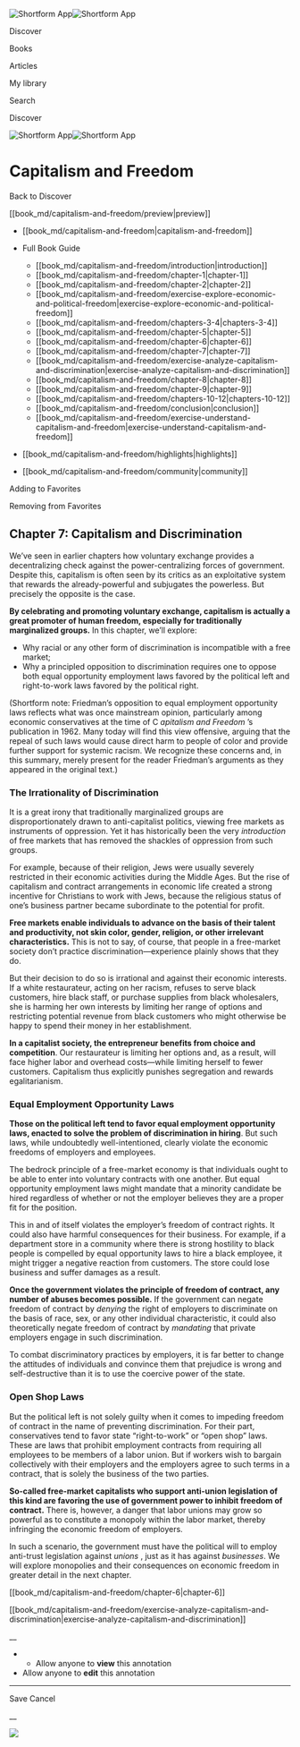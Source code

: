 ![Shortform App](/img/logo.36a2399e.svg)![Shortform App](/img/logo-dark.70c1b072.svg)

Discover

Books

Articles

My library

Search

Discover

![Shortform App](/img/logo.36a2399e.svg)![Shortform App](/img/logo-dark.70c1b072.svg)

# Capitalism and Freedom

Back to Discover

[[book_md/capitalism-and-freedom/preview|preview]]

  * [[book_md/capitalism-and-freedom|capitalism-and-freedom]]
  * Full Book Guide

    * [[book_md/capitalism-and-freedom/introduction|introduction]]
    * [[book_md/capitalism-and-freedom/chapter-1|chapter-1]]
    * [[book_md/capitalism-and-freedom/chapter-2|chapter-2]]
    * [[book_md/capitalism-and-freedom/exercise-explore-economic-and-political-freedom|exercise-explore-economic-and-political-freedom]]
    * [[book_md/capitalism-and-freedom/chapters-3-4|chapters-3-4]]
    * [[book_md/capitalism-and-freedom/chapter-5|chapter-5]]
    * [[book_md/capitalism-and-freedom/chapter-6|chapter-6]]
    * [[book_md/capitalism-and-freedom/chapter-7|chapter-7]]
    * [[book_md/capitalism-and-freedom/exercise-analyze-capitalism-and-discrimination|exercise-analyze-capitalism-and-discrimination]]
    * [[book_md/capitalism-and-freedom/chapter-8|chapter-8]]
    * [[book_md/capitalism-and-freedom/chapter-9|chapter-9]]
    * [[book_md/capitalism-and-freedom/chapters-10-12|chapters-10-12]]
    * [[book_md/capitalism-and-freedom/conclusion|conclusion]]
    * [[book_md/capitalism-and-freedom/exercise-understand-capitalism-and-freedom|exercise-understand-capitalism-and-freedom]]
  * [[book_md/capitalism-and-freedom/highlights|highlights]]
  * [[book_md/capitalism-and-freedom/community|community]]



Adding to Favorites 

Removing from Favorites 

## Chapter 7: Capitalism and Discrimination

We’ve seen in earlier chapters how voluntary exchange provides a decentralizing check against the power-centralizing forces of government. Despite this, capitalism is often seen by its critics as an exploitative system that rewards the already-powerful and subjugates the powerless. But precisely the opposite is the case.

**By celebrating and promoting voluntary exchange, capitalism is actually a great promoter of human freedom, especially for traditionally marginalized groups.** In this chapter, we’ll explore:

  * Why racial or any other form of discrimination is incompatible with a free market;
  * Why a principled opposition to discrimination requires one to oppose both equal opportunity employment laws favored by the political left and right-to-work laws favored by the political right.



(Shortform note: Friedman’s opposition to equal employment opportunity laws reflects what was once mainstream opinion, particularly among economic conservatives at the time of C _apitalism and Freedom_ ’s publication in 1962. Many today will find this view offensive, arguing that the repeal of such laws would cause direct harm to people of color and provide further support for systemic racism. We recognize these concerns and, in this summary, merely present for the reader Friedman’s arguments as they appeared in the original text.)

### The Irrationality of Discrimination

It is a great irony that traditionally marginalized groups are disproportionately drawn to anti-capitalist politics, viewing free markets as instruments of oppression. Yet it has historically been the very _introduction_ of free markets that has removed the shackles of oppression from such groups.

For example, because of their religion, Jews were usually severely restricted in their economic activities during the Middle Ages. But the rise of capitalism and contract arrangements in economic life created a strong incentive for Christians to work with Jews, because the religious status of one’s business partner became subordinate to the potential for profit.

**Free markets enable individuals to advance on the basis of their talent and productivity, not skin color, gender, religion, or other irrelevant characteristics.** This is not to say, of course, that people in a free-market society don’t practice discrimination—experience plainly shows that they do.

But their decision to do so is irrational and against their economic interests. If a white restaurateur, acting on her racism, refuses to serve black customers, hire black staff, or purchase supplies from black wholesalers, she is harming her own interests by limiting her range of options and restricting potential revenue from black customers who might otherwise be happy to spend their money in her establishment.

**In a capitalist society, the entrepreneur benefits from choice and competition**. Our restaurateur is limiting her options and, as a result, will face higher labor and overhead costs—while limiting herself to fewer customers. Capitalism thus explicitly punishes segregation and rewards egalitarianism.

### Equal Employment Opportunity Laws

**Those on the political left tend to favor equal employment opportunity laws, enacted to solve the problem of discrimination in hiring**. But such laws, while undoubtedly well-intentioned, clearly violate the economic freedoms of employers and employees.

The bedrock principle of a free-market economy is that individuals ought to be able to enter into voluntary contracts with one another. But equal opportunity employment laws might mandate that a minority candidate be hired regardless of whether or not the employer believes they are a proper fit for the position.

This in and of itself violates the employer’s freedom of contract rights. It could also have harmful consequences for their business. For example, if a department store in a community where there is strong hostility to black people is compelled by equal opportunity laws to hire a black employee, it might trigger a negative reaction from customers. The store could lose business and suffer damages as a result.

**Once the government violates the principle of freedom of contract, any number of abuses becomes possible.** If the government can negate freedom of contract by _denying_ the right of employers to discriminate on the basis of race, sex, or any other individual characteristic, it could also theoretically negate freedom of contract by _mandating_ that private employers engage in such discrimination.

To combat discriminatory practices by employers, it is far better to change the attitudes of individuals and convince them that prejudice is wrong and self-destructive than it is to use the coercive power of the state.

### Open Shop Laws

But the political left is not solely guilty when it comes to impeding freedom of contract in the name of preventing discrimination. For their part, conservatives tend to favor state “right-to-work” or “open shop” laws. These are laws that prohibit employment contracts from requiring all employees to be members of a labor union. But if workers wish to bargain collectively with their employers and the employers agree to such terms in a contract, that is solely the business of the two parties.

**So-called free-market capitalists who support anti-union legislation of this kind are favoring the use of government power to inhibit freedom of contract.** There is, however, a danger that labor unions may grow so powerful as to constitute a monopoly within the labor market, thereby infringing the economic freedom of employers.

In such a scenario, the government must have the political will to employ anti-trust legislation against _unions_ , just as it has against _businesses_. We will explore monopolies and their consequences on economic freedom in greater detail in the next chapter.

[[book_md/capitalism-and-freedom/chapter-6|chapter-6]]

[[book_md/capitalism-and-freedom/exercise-analyze-capitalism-and-discrimination|exercise-analyze-capitalism-and-discrimination]]

__

  *   * Allow anyone to **view** this annotation
  * Allow anyone to **edit** this annotation



* * *

Save Cancel

__




![](https://bat.bing.com/action/0?ti=56018282&Ver=2&mid=640cf9b9-9845-4ae7-a1c2-bc6db04907e7&sid=49fff5b0636c11eeb9c611038afc8668&vid=4a005010636c11ee80c703d4c4a7acd5&vids=0&msclkid=N&pi=0&lg=en-US&sw=800&sh=600&sc=24&nwd=1&tl=Shortform%20%7C%20Capitalism%20and%20Freedom&p=https%3A%2F%2Fwww.shortform.com%2Fapp%2Fbook%2Fcapitalism-and-freedom%2Fchapter-7&r=&lt=413&evt=pageLoad&sv=1&rn=264356)
